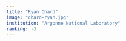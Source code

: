 ```yaml
---
title: "Ryan Chard"
image: "chard-ryan.jpg"
institution: "Argonne National Laboratory"
ranking: -3
---
```


